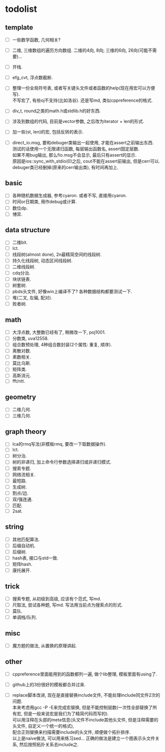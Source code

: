 # todolist

## template

- [ ] 一些数学函数, 几何相关?
- [ ] 二维, 三维数组的遍历方向数组. 二维的4向, 8向; 三维的6向, 26向(可能不需要)...
- [ ] 开栈.
- [ ] efg_cvt, 浮点数截断.
- [ ] 整理一份全局符号表, 或者写关键头文件或者函数的help(现在用宏可以方便写).  
  不写宏了, 有些oj不支持(比如洛谷). 还是写md, 类似cppreference的格式.
- [ ] div_t, round之类的math.h或stdlib.h的好东西.
- [ ] 涉及到数组的代码, 目前是vector参数, 之后改为iterator + len的形式.
- [ ] 加一些(st, len)的宏, 包括反转的表示.
- [ ] direct_io.msg, 要和debuger类输出一起使用, 才能在assert之前输出东西.  
测试的话使用一个无限递归函数, 每层输出函数名, assert固定层数.  
如果不用bug输出, 那么fio.msg不会显示, 最后只有assert的显示.  
原因是ios::sync_with_stdio(0)之后, cout不能在assert前输出, 但是cerr可以.  
debuger类已经删掉(原来的cerr输出类), 有时间再加上.


## basic

- [ ] 各种随机数据生成器, 参考cyaron. 或者不写, 直接用cyaron.
- [ ] 时间or日期类, 用作debug或计算.
- [ ] 数位dp.
- [ ] 博弈.

## data structure

- [ ] 二维bit.
- [ ] lct.
- [ ] 线段树(almost done), 2n最精简空间的线段树.
- [ ] 持久化线段树, 动态区间线段树.
- [ ] 二维线段树.
- [ ] cdq分治.
- [ ] 块状链表.
- [ ] 树套树.
- [ ] pbds头文件, 好像win上编译不了? 各种数据结构都要测试一下.
- [ ] 堆(二叉, 左偏, 配对).
- [ ] 败者树.

## math

- [ ] 大浮点数, 大整数已经有了, 稍微改一下, poj1001.
- [ ] 分数类, uva12558.
- [ ] 组合数预处理, 4种组合数封装(2个属性: 重复, 顺序).
- [ ] 离散对数.
- [ ] 素数相关.
- [ ] 莫比乌斯.
- [ ] 矩阵类.
- [ ] 高斯消元.
- [ ] fft/ntt.

## geometry

- [ ] 二维几何.
- [ ] 三维几何.

## graph theory

- [ ] lca的rmq写法(非模板rmq, 要改一下取数据操作).
- [ ] lct.
- [ ] 树分治.
- [ ] 树的非递归, 加上命令行参数选择递归或非递归模式.
- [ ] 搜索专题.
- [ ] 网络流相关.
- [ ] 最短路.
- [ ] 生成树.
- [ ] 割点/边.
- [ ] 双/强连通.
- [ ] 匹配.
- [ ] 2sat.

## string

- [ ] 其他匹配算法.
- [ ] 后缀自动机.
- [ ] 后缀树.
- [ ] hash表, 接口与std一致.
- [ ] 矩阵hash.
- [ ] 康托展开.

## trick

- [ ] 搜索专题, 从初级到高级, 应该有个范式, 写md.
- [ ] 尺取法, 尝试各种题, 写md. 写法用当前点为搜索点的形式.
- [ ] 莫队.
- [ ] 单调栈/队列.

## misc

- [ ] 魔方题的做法, 从置换的原理讲起.

## other

- [ ] cppreference里面能用到的函数都列一遍, 做个lib整理, 模板里面有using了.
- [ ] github上的3份很好的模板都合并过来.
- [ ] replace脚本改进, 现在是直接替换include文件, 不能处理include同文件2次的问题.  
  本来考虑用gcc \-P \-E来完成宏替换, 但是不能控制层数(一次性全部替换了所有宏, 但是一般来说宏是我们为了精简代码而写的).  
  可以用注释在头部的meta信息(头文件不include其他头文件, 但是注释需要的头文件, 自定义一个统一的格式),  
  配合正则替换来扫描需要include的头文件, 顺便做个拓扑排序.  
  以上是naive做法, 可以用来练习sed... 正确的做法是建立一个图表示头文件关系, 然后按照拓扑关系去include之.


